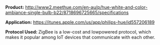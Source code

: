 <B>Product:</B>
http://www2.meethue.com/en-au/p/hue-white-and-color-ambiance-single-bulb-b22/8718696725665/specifications

<B>Application:</B>
https://itunes.apple.com/us/app/philips-hue/id557206189

<B>Protocol Used: </B>
ZigBee is a low-cost and lowpowered protocol, which makes it popular among IoT devices that communicate with each other.

